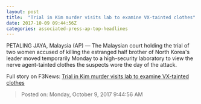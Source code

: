 ```yaml
---
layout: post
title:  "Trial in Kim murder visits lab to examine VX-tainted clothes"
date: 2017-10-09 09:44:56Z
categories: associated-press-ap-top-headlines
---
```


PETALING JAYA, Malaysia (AP) — The Malaysian court holding the trial of two women accused of killing the estranged half brother of North Korea's leader moved temporarily Monday to a high-security laboratory to view the nerve agent-tainted clothes the suspects wore the day of the attack.


Full story on F3News: [Trial in Kim murder visits lab to examine VX-tainted clothes](http://www.f3nws.com/n/2ajzrC)

> Posted on: Monday, October 9, 2017 9:44:56 AM
